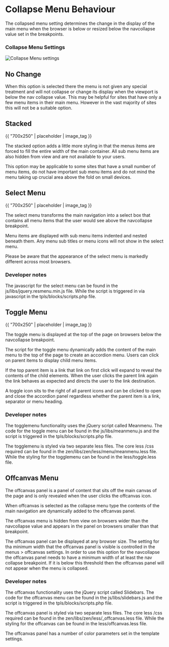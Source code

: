 Collapse Menu Behaviour
=====

The collapsed menu setting determines the change in the display of the main menu when the browser is below or resized below the navcollapse value set in the breakpoints.

### Collapse Menu Settings
![Collapse Menu settings](/zen-grid-framework-4/images/responsive/collapsemenu.jpg)
  
	
No Change
----
	
	
When this option is selected there the menu is not given any special treatment and will not collapse or change its display when the viewport is below the nav collapse value. This may be helpful for sites that have only a few menu items in their main menu. However in the vast majority of sites this will not be a suitable option.
	
	
Stacked
----
{{ "700x250" | placeholder | image_tag }}

The stacked option adds a little more styling in that the menus items are forced to fill the entire width of the main container. All sub menu items are also hidden from view and are not available to your users.
	
This option may be applicable to some sites that have a small number of menu items, do not have important sub menu items and do not mind the menu taking up crucial area above the fold on small devices.
	
Select Menu
----

{{ "700x250" | placeholder | image_tag }}

The select menu transforms the main navigation into a select box that contains all menu items that the user would see above the navcollapse breakpoint.
	
Menu items are displayed with sub menu items indented and nested beneath them. Any menu sub titles or menu icons will not show in the select menu.

Please be aware that the appearance of the select menu is markedly different across most browsers.

### Developer notes
The javascript for the select menu can be found in the js/libs/jquery.resmenu.min.js file. While the script is triggered in via javascript in the tpls/blocks/scripts.php file.
	
Toggle Menu
----
{{ "700x250" | placeholder | image_tag }}

The toggle menu is displayed at the top of the page on browsers below the navcollapse breakpoint.
	
The script for the toggle menu dynamically adds the content of the main menu to the top of the page to create an accordion menu. Users can click on parent items to display child menu items.
	
If the top parent item is a link that link on first click will expand to reveal the contents of the child elements. When the user clicks the parent link again the link behaves as expected and directs the user to the link destination.
	
A toggle icon sits to the right of all parent icons and can be clicked to open and close the accordion panel regardless whether the parent item is a link, separator or menu heading.
	
### Developer notes

The togglemenu functionality uses the jQuery script called Meanmenu. The code for the toggle menu can be found in the js/libs/meanmenu.js and the script is triggered in the tpls/blocks/scripts.php file.
	
The togglemenu is styled via two separate less files. The core less /css required can be found in the zen/libs/zen/less/menu/meanmenu.less file. While the styling for the togglemenu can be found in the less/toggle.less file.
	
	
Offcanvas Menu
----
The offcanvas panel is a panel of content that sits off the main canvas of the page and is only revealed when the user clicks the offcanvas icon.

When offcanvas is selected as the collapse menu type the contents of the main navigation are dynamically added to the offcanvas panel.

The offcanvas menu is hidden from view on browsers wider than the navcollapse value and appears in the panel on browsers smaller than that breakpoint.	

The offcanvas panel can be displayed at any browser size. The setting for tha minimum width that the offcanvas panel is visible is controlled in the menus > offcanvas settings. In order to use this option for the navcollapse the offcanvas panel needs to have a minimum width of at least the nav collapse breakpoint. If it is below this threshold then the offcanvas panel will not appear when the menu is collapsed.
	
### Developer notes

The offcanvas functionality uses the jQuery script called Slidebars. The code for the offcanvas menu can be found in the js/libs/slidebars.js and the script is triggered in the tpls/blocks/scripts.php file.

The offcanvas panel is styled via two separate less files. The core less /css required can be found in the zen/libs/zen/less/_offcanvas.less file. While the styling for the offcanvas can be found in the less/offcanvas.less file.

The offcanvas panel has a number of color parameters set in the template settings.